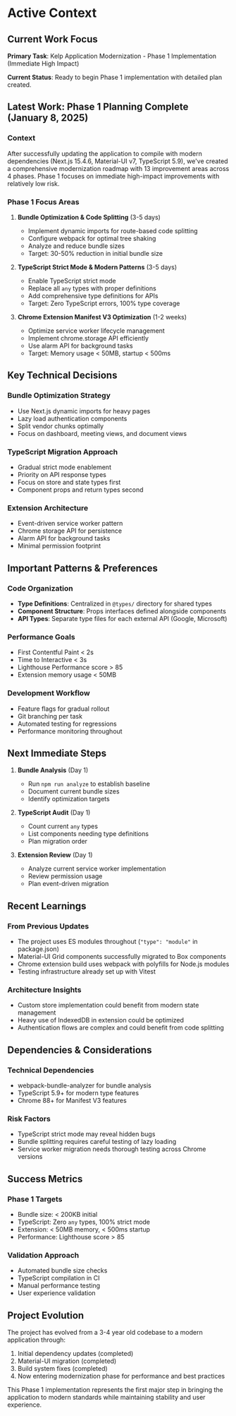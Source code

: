# Active Context

## Current Work Focus

**Primary Task**: Kelp Application Modernization - Phase 1 Implementation (Immediate High Impact)

**Current Status**: Ready to begin Phase 1 implementation with detailed plan created.

## Latest Work: Phase 1 Planning Complete (January 8, 2025)

### Context

After successfully updating the application to compile with modern dependencies (Next.js 15.4.6, Material-UI v7, TypeScript 5.9), we've created a comprehensive modernization roadmap with 13 improvement areas across 4 phases. Phase 1 focuses on immediate high-impact improvements with relatively low risk.

### Phase 1 Focus Areas

1. **Bundle Optimization & Code Splitting** (3-5 days)
   - Implement dynamic imports for route-based code splitting
   - Configure webpack for optimal tree shaking
   - Analyze and reduce bundle sizes
   - Target: 30-50% reduction in initial bundle size

2. **TypeScript Strict Mode & Modern Patterns** (3-5 days)
   - Enable TypeScript strict mode
   - Replace all `any` types with proper definitions
   - Add comprehensive type definitions for APIs
   - Target: Zero TypeScript errors, 100% type coverage

3. **Chrome Extension Manifest V3 Optimization** (1-2 weeks)
   - Optimize service worker lifecycle management
   - Implement chrome.storage API efficiently
   - Use alarm API for background tasks
   - Target: Memory usage < 50MB, startup < 500ms

## Key Technical Decisions

### Bundle Optimization Strategy

- Use Next.js dynamic imports for heavy pages
- Lazy load authentication components
- Split vendor chunks optimally
- Focus on dashboard, meeting views, and document views

### TypeScript Migration Approach

- Gradual strict mode enablement
- Priority on API response types
- Focus on store and state types first
- Component props and return types second

### Extension Architecture

- Event-driven service worker pattern
- Chrome storage API for persistence
- Alarm API for background tasks
- Minimal permission footprint

## Important Patterns & Preferences

### Code Organization

- **Type Definitions**: Centralized in `@types/` directory for shared types
- **Component Structure**: Props interfaces defined alongside components
- **API Types**: Separate type files for each external API (Google, Microsoft)

### Performance Goals

- First Contentful Paint < 2s
- Time to Interactive < 3s
- Lighthouse Performance score > 85
- Extension memory usage < 50MB

### Development Workflow

- Feature flags for gradual rollout
- Git branching per task
- Automated testing for regressions
- Performance monitoring throughout

## Next Immediate Steps

1. **Bundle Analysis** (Day 1)
   - Run `npm run analyze` to establish baseline
   - Document current bundle sizes
   - Identify optimization targets

2. **TypeScript Audit** (Day 1)
   - Count current `any` types
   - List components needing type definitions
   - Plan migration order

3. **Extension Review** (Day 1)
   - Analyze current service worker implementation
   - Review permission usage
   - Plan event-driven migration

## Recent Learnings

### From Previous Updates

- The project uses ES modules throughout (`"type": "module"` in package.json)
- Material-UI Grid components successfully migrated to Box components
- Chrome extension build uses webpack with polyfills for Node.js modules
- Testing infrastructure already set up with Vitest

### Architecture Insights

- Custom store implementation could benefit from modern state management
- Heavy use of IndexedDB in extension could be optimized
- Authentication flows are complex and could benefit from code splitting

## Dependencies & Considerations

### Technical Dependencies

- webpack-bundle-analyzer for bundle analysis
- TypeScript 5.9+ for modern type features
- Chrome 88+ for Manifest V3 features

### Risk Factors

- TypeScript strict mode may reveal hidden bugs
- Bundle splitting requires careful testing of lazy loading
- Service worker migration needs thorough testing across Chrome versions

## Success Metrics

### Phase 1 Targets

- Bundle size: < 200KB initial
- TypeScript: Zero `any` types, 100% strict mode
- Extension: < 50MB memory, < 500ms startup
- Performance: Lighthouse score > 85

### Validation Approach

- Automated bundle size checks
- TypeScript compilation in CI
- Manual performance testing
- User experience validation

## Project Evolution

The project has evolved from a 3-4 year old codebase to a modern application through:

1. Initial dependency updates (completed)
2. Material-UI migration (completed)
3. Build system fixes (completed)
4. Now entering modernization phase for performance and best practices

This Phase 1 implementation represents the first major step in bringing the application to modern standards while maintaining stability and user experience.
